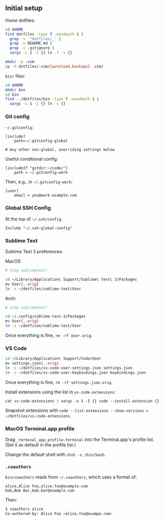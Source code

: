 ## Initial setup

Home dotfiles:

```bash
cd $HOME
find dotfiles -type f -maxdepth 1 |
  grep -v '^dotfiles/_' |
  grep -v README.md |
  grep -v .gitignore |
  xargs -L 1 -I {} ln -f -s {}

mkdir -p .vim
cp -R dotfiles/.vim/{autoload,backups} .vim/
```

`bin/` files:

```bash
cd $HOME
mkdir bin
cd bin
find ../dotfiles/bin -type f -maxdepth 1 |
  xargs -L 1 -I {} ln -s {}
```

### Git config

`~/.gitconfig`:

```
[include]
	path=~/.gitconfig-global

# Any other non-global, overriding settings below
```

Useful conditional config:

```
[includeIf "gitdir:~/code/"]
    path = ~/.gitconfig-work
```

Then, e.g., in `~/.gitconfig-work`:

```
[user]
    email = you@work.example.com
```

### Global SSH Config

At the top of `~/.ssh/config`:

```
Include "~/.ssh-global-config"
```

### Sublime Text

Sublime Text 3 preferences:

MacOS:

```bash
# stop sublimetext!

cd ~/Library/Application\ Support/Sublime\ Text\ 3/Packages
mv User{,.orig}
ln -s ~/dotfiles/sublime-text/User
```

Arch:

```bash
# stop sublimetext!

cd ~/.config/sublime-text-3/Packages
mv User{,.orig}
ln -s ~/dotfiles/sublime-text/User
```

Once everything is fine, `rm -rf User.orig`.

### VS Code

```bash
cd ~/Library/Application\ Support/Code/User
mv settings.json{,.orig}
ln -s ~/dotfiles/vs-code-user-settings.json settings.json
ln -s ~/dotfiles/vs-code-user-keybindings.json keybindings.json
```

Once everything is fine, `rm -rf settings.json.orig`.

Install extensions using the list in `vs-code-extensions`:

```
cat vs-code-extensions | xargs -n 1 -I {} code --install-extension {}
```

Snapshot extensions with `code --list-extensions --show-versions > ~/dotfiles/vs-code-extensions`.

### MacOS Terminal.app profile

Drag `_terminal_app_profile.terminal` into the Terminal.app's profile list. (Set it as default in the profile list.)

Change the default shell with `chsh -s /bin/bash`.

### `.coauthors`

`bin/coauthors` reads from `~/.coauthors`, which uses a format of:

```
alice,Alice Foo,alice.foo@example.com
bob,Bob Bar,bob.bar@example.com
```

Then:

```bash
$ coauthors alice
Co-authored-by: Alice Foo <alice.foo@exampe.com>
```
